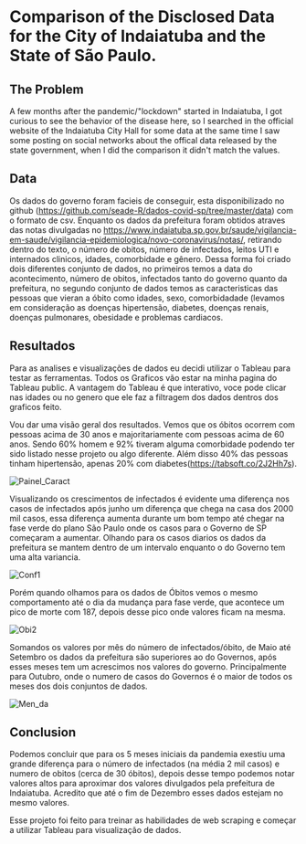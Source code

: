 # Comparison of the Disclosed Data for the City of Indaiatuba and the State of São Paulo.

## The Problem

A few months after the pandemic/"lockdown" started in Indaiatuba, I got curious to see the behavior of the disease here, so I searched in the official website of the Indaiatuba City Hall for some data at the same time I saw some posting on social networks about the offical data released by the state government, when I did the comparison it didn't match the values.


## Data

Os dados do governo foram facieis de conseguir, esta disponibilizado no github (https://github.com/seade-R/dados-covid-sp/tree/master/data) com o formato de csv. Enquanto os dados da prefeitura foram obtidos atraves das notas divulgadas no https://www.indaiatuba.sp.gov.br/saude/vigilancia-em-saude/vigilancia-epidemiologica/novo-coronavirus/notas/, retirando dentro do texto, o número de obitos, número de infectados, leitos UTI e internados clinicos, idades, comorbidade e gênero. Dessa forma foi criado dois diferentes conjunto de dados, no primeiros temos a data do acontecimento, número de obitos, infectados tanto do governo quanto da prefeitura, no segundo conjunto de dados temos as caracteristicas das pessoas que vieran a óbito como idades, sexo, comorbidadade (levamos em consideração as doenças hipertensão, diabetes, doenças renais, doenças pulmonares, obesidade e problemas cardiacos.

## Resultados
Para as analises e visualizações de dados eu decidi utilizar o Tableau para testar as ferramentas. Todos os Graficos vão estar na minha pagina do Tableau public. A vantagem do Tableau é que interativo, voce pode clicar nas idades ou no genero que ele faz a filtragem dos dados dentros dos graficos feito.

Vou dar uma visão geral dos resultados. Vemos que os óbitos ocorrem com pessoas acima de 30 anos e majoritariamente com pessoas acima de 60 anos. Sendo 60% homem e 92% tiveram alguma comorbidade podendo ter sido listado nesse projeto ou algo diferente. Além disso 40% das pessoas tinham hipertensão, apenas 20% com diabetes(https://tabsoft.co/2J2Hh7s).

![Painel_Caract](https://user-images.githubusercontent.com/11478711/102696186-34a16d00-420b-11eb-983d-061de2ebd16e.png)

Visualizando os crescimentos de infectados é evidente uma diferença nos casos de infectados após junho um diferença que chega na casa dos 2000 mil casos, essa diferença aumenta durante um bom tempo até chegar na fase verde do plano São Paulo onde os casos para o Governo de SP começaram a aumentar. Olhando para os casos diarios os dados da prefeitura se mantem dentro de um intervalo enquanto o do Governo tem uma alta variancia.

![Conf1](https://user-images.githubusercontent.com/11478711/102696374-98786580-420c-11eb-9b0e-9a6c06af773a.png)

Porém quando olhamos para os dados de Óbitos vemos o mesmo comportamento até o dia da mudança para fase verde, que acontece um pico de morte com 187, depois desse pico onde valores ficam na mesma.

![Obi2](https://user-images.githubusercontent.com/11478711/102696451-2e13f500-420d-11eb-843a-60030beaa720.png)

Somandos os valores por mês do número de infectados/óbito, de Maio até Setembro os dados da prefeitura são superiores ao do Governos, após esses meses tem um acrescimos nos valores do governo. Principalmente para Outubro, onde o numero de casos do Governos é o maior de todos os meses dos dois conjuntos de dados.

![Men_da](https://user-images.githubusercontent.com/11478711/102696725-002fb000-420f-11eb-936f-9e2faf85a905.png)


## Conclusion

Podemos concluir que para os 5 meses iniciais da pandemia exestiu uma grande diferença para o número de infectados (na média 2 mil casos) e numero de obitos (cerca de 30 óbitos), depois desse tempo podemos notar valores altos para aproximar dos valores divulgados pela prefeitura de Indaiatuba. Acredito que até o fim de Dezembro esses dados estejam no mesmo valores.

Esse projeto foi feito para treinar as habilidades de web scraping e começar a utilizar Tableau para visualização de dados.

